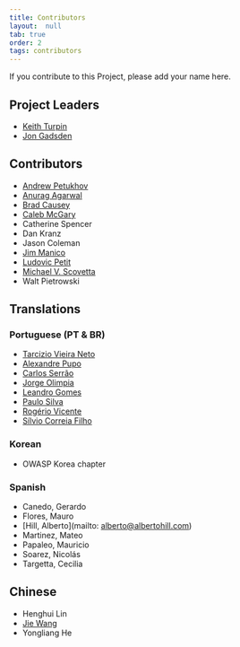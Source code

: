 ```yaml
---
title: Contributors
layout:  null
tab: true
order: 2
tags: contributors
---
```


If you contribute to this Project, please add your name here.

## Project Leaders

* [Keith Turpin](mailto:Keith.Turpin@owasp.org)
* [Jon Gadsden](mailto:jon.gadsden@owasp.org)

## Contributors

* [Andrew Petukhov](mailto:petand@lvk.cs.msu.su)
* [Anurag Agarwal](mailto:anurag.agarwal@yahoo.com)
* [Brad Causey](mailto:bradcausey@owasp.org)
* [Caleb McGary](mailto:Caleb.mcgary@gmail.com)
* Catherine Spencer
* Dan Kranz
* Jason Coleman
* [Jim Manico](mailto:jim.manico@owasp.org)
* [Ludovic Petit](mailto:ludovic.petit@owasp.org)
* [Michael V. Scovetta](mailto:michael.scovetta@gmail.com)
* Walt Pietrowski

## Translations

### Portuguese (PT & BR)

* [Tarcizio Vieira Neto](mailto:tarciziovn@gmail.com)
* [Alexandre Pupo](mailto:alexandrepupo@yahoo.com.br)
* [Carlos Serrão](mailto:carlos.serrao@owasp.org)
* [Jorge Olimpia](mailto:jorgeolimpia@gmail.com)
* [Leandro Gomes](mailto:leandrock@gmail.com)
* [Paulo Silva](mailto:me@pauloasilva.com)
* [Rogério Vicente](mailto:rogeriopvl@gmail.com)
* [Sílvio Correia Filho](mailto:silviofilhosf@gmail.com)

### Korean

* OWASP Korea chapter

### Spanish

* Canedo, Gerardo
* Flores, Mauro
* [Hill, Alberto](mailto: alberto@albertohill.com)
* Martinez, Mateo
* Papaleo, Mauricio
* Soarez, Nicolás
* Targetta, Cecilia

## Chinese

* Henghui Lin
* [Jie Wang](mailto:wangj@owasp.org.cn)
* Yongliang He
